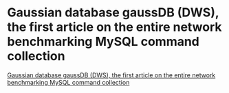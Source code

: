 # Gaussian database gaussDB (DWS), the first article on the entire network benchmarking MySQL command collection
[Gaussian database gaussDB (DWS), the first article on the entire network benchmarking MySQL command collection](https://aiwithcloud.com/2022/09/15/gaussian_database_gaussdb_dws_the_first_article_on_the_entire_network_benchmarking_mysql_command_collection/)